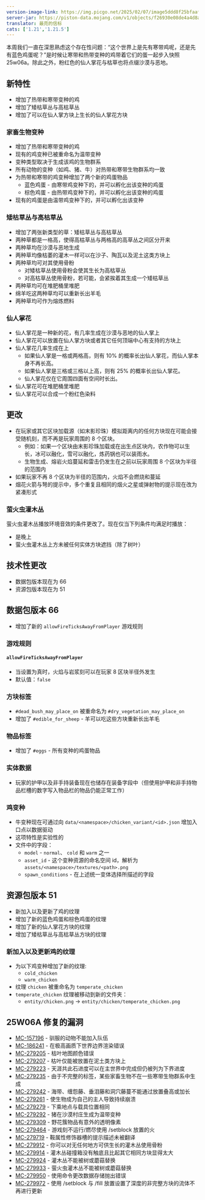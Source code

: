 ```yaml
---
version-image-link: https://img.picgo.net/2025/02/07/image5ddd8f25bfaafa4c.jpeg
server-jar: https://piston-data.mojang.com/v1/objects/f26930e08de4a4d8a0c6b6492b97bb51e63a369d/server.jar
translator: 最亮的信标
cats: ['1.21','1.21.5']
---
```

本周我们一直在深思熟虑这个存在性问题：“这个世界上是先有寒带鸡呢，还是先有蓝色鸡蛋呢？”是时候让寒带和热带变种的鸡带着它们的蛋一起步入快照 25w06a。除此之外，粉红色的仙人掌花与枯草也将点缀沙漠与恶地。

## 新特性

- 增加了热带和寒带变种的鸡
- 增加了矮枯草丛与高枯草丛
- 增加了可以在仙人掌方块上生长的仙人掌花方块

### 家畜生物变种

- 增加了热带和寒带变种的鸡
- 现有的鸡变种已被重命名为温带变种
- 变种类型取决于生成该鸡的生物群系
- 所有动物的变种（如鸡、猪、牛）对热带和寒带生物群系均一致
- 为热带和寒带的鸡变种增加了两个新的鸡蛋物品
  - 蓝色鸡蛋 - 由寒带鸡变种下的，并可以孵化出该变种的鸡蛋
  - 棕色鸡蛋 - 由热带鸡变种下的，并可以孵化出该变种的鸡蛋
- 现有的鸡蛋是由温带鸡变种下的，并可以孵化出该变种

### 矮枯草丛与高枯草丛

- 增加了两张新类型的草：矮枯草丛与高枯草丛
- 两种草都是一格高，使得高枯草丛与两格高的高草丛之间区分开来
- 两种草均在沙漠与恶地生成
- 两种草均像枯萎的灌木一样可以在沙子、陶瓦以及泥土这类方块上
- 两种草均可对其使用骨粉
  - 对矮枯草丛使用骨粉会使其生长为高枯草丛
  - 对高枯草丛使用骨粉，若可能，会紧挨着其生成一个矮枯草丛
- 两种草均可在堆肥桶里堆肥
- 绵羊吃这两种草均可以重新长出羊毛
- 两种草均可作为熔炼燃料

### 仙人掌花

- 仙人掌花是一种新的花，有几率生成在沙漠与恶地的仙人掌上
- 仙人掌花可以放置在仙人掌方块或者其它任何顶端中心有支持的方块上
- 仙人掌花几率生成在上
  - 如果仙人掌是一格或两格高，则有 10% 的概率长出仙人掌花，而仙人掌本身不再长高。 
  - 如果仙人掌是三格或三格以上高，则有 25% 的概率长出仙人掌花。
  - 仙人掌花仅在它周围四面有空间时长出。
- 仙人掌花可在堆肥桶里堆肥
- 仙人掌花可以合成一个粉红色染料

## 更改

- 在玩家或其它区块加载源（如末影珍珠）模拟距离内的任何方块现在可能会接受随机刻，而不再是玩家周围的 8 个区块。
  - 例如：如果一个区块由末影珍珠加载或在出生点区块内，农作物可以生长，冰可以融化，雪可以融化，炼药锅也可以装雨水。
  - 生物生成、熔岩火焰蔓延和雷击仍发生在之前以玩家周围 8 个区块为半径的范围内
- 如果玩家不再 8 个区块为半径的范围内，火焰不会燃烧和蔓延
- 烟花火箭与弩的提示中，多个重复且相同的烟火之星或弹射物的提示现在改为紧凑形式

### 萤火虫灌木丛

萤火虫灌木丛播放环境音效的条件更改了。现在仅当下列条件均满足时播放：

- 是晚上
- 萤火虫灌木丛上方未被任何实体方块遮挡（除了树叶）

## 技术性更改

- 数据包版本现在为 66
- 资源包版本现在为 51

## 数据包版本 66

- 增加了新的 `allowFireTicksAwayFromPlayer` 游戏规则

### 游戏规则

#### `allowFireTicksAwayFromPlayer`

- 当设置为真时，火焰与岩浆刻可以在玩家 8 区块半径外发生
- 默认值：`false`

### 方块标签

- `#dead_bush_may_place_on` 被重命名为 `#dry_vegetation_may_place_on`
- 增加了 `#edible_for_sheep` - 羊可以吃这些方块重新长出羊毛

### 物品标签

- 增加了 `#eggs` - 所有变种的鸡蛋物品

### 实体数据

- 玩家的护甲以及非手持装备现在也储存在装备字段中（但使用护甲和非手持物品栏槽的数字写入物品栏的物品仍能正常工作）

### 鸡变种

- 牛变种现在可通过向 `data/<namespace>/chicken_variant/<id>.json` 增加入口点以数据驱动
- 这项特性是实验性的
- 文件中的字段：
    - `model` - `normal`、 `cold` 和 `warm` 之一
    - `asset_id` - 这个变种资源的命名空间 id，解析为 `assets/<namespace>/textures/<path>.png`
    - `spawn_conditions` - 在上述统一变体选择所描述的字段


## 资源包版本 51

- 新加入以及更新了鸡的纹理
- 增加了新的蓝色鸡蛋和棕色鸡蛋的纹理
- 增加了新的仙人掌花方块的纹理
- 增加了矮枯草丛与高枯草丛方块的纹理

### 新加入以及更新鸡的纹理

- 为以下鸡变种增加了新的纹理:
  - `cold_chicken`
  - `warm_chicken`
- 纹理 `chicken` 被重命名为 `temperate_chicken`
- `temperate_chicken` 纹理被移动到新的文件夹：
  - `entity/chicken.png` -> `entity/chicken/temperate_chicken.png`



## 25W06A 修复的漏洞

- [MC-157196](https://bugs.mojang.com/browse/MC-157196) - 驯服的动物不能加入队伍
- [MC-186241](https://bugs.mojang.com/browse/MC-186241) - 在极高画质下世界边界渲染错误
- [MC-279205](https://bugs.mojang.com/browse/MC-279205) - 枯叶地图颜色错误
- [MC-279207](https://bugs.mojang.com/browse/MC-279207) - 枯叶仅能被放置在泥土类方块上
- [MC-279223](https://bugs.mojang.com/browse/MC-279223) - 天涯共此石进度可以在主世界中完成但仍被列为下界进度
- [MC-279235](https://bugs.mojang.com/browse/MC-279235) - 由于不完整的标签，某些家畜生物不在一些寒带生物群系中生成
- [MC-279242](https://bugs.mojang.com/browse/MC-279242) - 海带、缠怨藤、垂泪藤和洞穴藤蔓不能通过放置叠高或加长
- [MC-279261](https://bugs.mojang.com/browse/MC-279261) - 使生物成为自己的主人导致持续崩溃
- [MC-279279](https://bugs.mojang.com/browse/MC-279279) - 下乘地点与载具位置相同
- [MC-279292](https://bugs.mojang.com/browse/MC-279292) - 猪在沙漠村庄生成为温带变种
- [MC-279309](https://bugs.mojang.com/browse/MC-279309) - 野花簇物品有意外的透明像素
- [MC-279464](https://bugs.mojang.com/browse/MC-279464) - 游戏刻不运行/燃尽使用 /setblock 放置的火
- [MC-279719](https://bugs.mojang.com/browse/MC-279719) - 鞍属性修饰器槽的提示描述未被翻译
- [MC-279912](https://bugs.mojang.com/browse/MC-279912) - 你可以对无任何地方可供生长的灌木丛使用骨粉
- [MC-279914](https://bugs.mojang.com/browse/MC-279914) - 灌木丛碰撞箱没有触底且比起其它相同方块显得太大
- [MC-279924](https://bugs.mojang.com/browse/MC-279924) - 灌木丛不能被树或蘑菇替换
- [MC-279933](https://bugs.mojang.com/browse/MC-279933) - 萤火虫灌木丛不能被树或蘑菇替换
- [MC-279950](https://bugs.mojang.com/browse/MC-279950) - 使用命令更改数据存储抛出错误
- [MC-279972](https://bugs.mojang.com/browse/MC-279972) - 使用 /setblock 与 /fill 放置设置了深度的非完整方块的流体不再进行更新